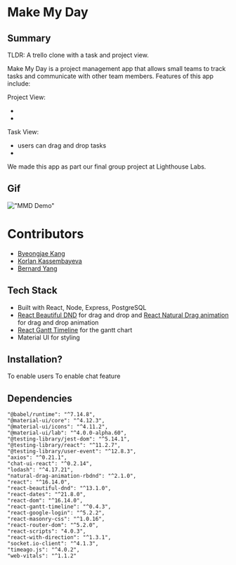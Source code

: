 # Make My Day

## Summary

TLDR: A trello clone with a task and project view.

Make My Day is a project management app that allows small teams to track tasks and communicate with other team members. Features of this app include:

Project View:

-
-

Task View:

- users can drag and drop tasks
-

We made this app as part our final group project at Lighthouse Labs.

## Gif

!["MMD Demo"](https://github.com/byeongjae-kang/MakeMyDay/blob/master/docs/demo.gif)

# Contributors

- [Byeongjae Kang](https://github.com/byeongjae-kang)
- [Korlan Kassembayeva](https://github.com/Okenai)
- [Bernard Yang](https://github.com/WebDevBernard)

## Tech Stack

- Built with React, Node, Express, PostgreSQL
- [React Beautiful DND](https://github.com/atlassian/react-beautiful-dnd) for drag and drop and [React Natural Drag animation](https://github.com/rokborf/natural-drag-animation-rbdnd) for drag and drop animation
- [React Gantt Timeline](https://github.com/guiqui/react-timeline-gantt) for the gantt chart
- Material UI for styling

## Installation?

To enable users
To enable chat feature

## Dependencies

    "@babel/runtime": "^7.14.8",
    "@material-ui/core": "^4.12.3",
    "@material-ui/icons": "^4.11.2",
    "@material-ui/lab": "^4.0.0-alpha.60",
    "@testing-library/jest-dom": "^5.14.1",
    "@testing-library/react": "^11.2.7",
    "@testing-library/user-event": "^12.8.3",
    "axios": "^0.21.1",
    "chat-ui-react": "^0.2.14",
    "lodash": "^4.17.21",
    "natural-drag-animation-rbdnd": "^2.1.0",
    "react": "^16.14.0",
    "react-beautiful-dnd": "^13.1.0",
    "react-dates": "^21.8.0",
    "react-dom": "^16.14.0",
    "react-gantt-timeline": "^0.4.3",
    "react-google-login": "^5.2.2",
    "react-masonry-css": "^1.0.16",
    "react-router-dom": "^5.2.0",
    "react-scripts": "4.0.3",
    "react-with-direction": "^1.3.1",
    "socket.io-client": "^4.1.3",
    "timeago.js": "^4.0.2",
    "web-vitals": "^1.1.2"
